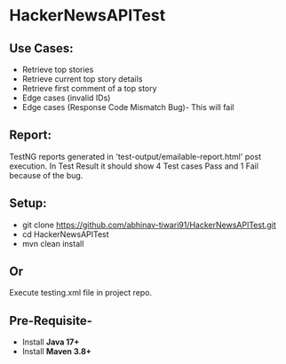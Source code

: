# HackerNewsAPITest
## Use Cases:
* Retrieve top stories
* Retrieve current top story details
* Retrieve first comment of a top story
* Edge cases (invalid IDs)
* Edge cases (Response Code Mismatch Bug)- This will fail

## Report:
TestNG reports generated in 'test-output/emailable-report.html' post execution.
In Test Result it should show 4 Test cases Pass and 1 Fail because of the bug.


## Setup:
* git clone https://github.com/abhinav-tiwari91/HackerNewsAPITest.git
* cd HackerNewsAPITest
* mvn clean install

## Or 
Execute testing.xml file in project repo.

## Pre-Requisite-
- Install **Java 17+**
- Install **Maven 3.8+**

